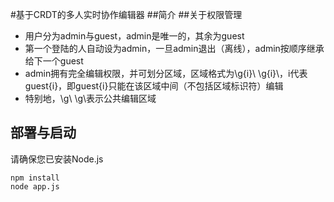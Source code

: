 #基于CRDT的多人实时协作编辑器
##简介
##关于权限管理
* 用户分为admin与guest，admin是唯一的，其余为guest
* 第一个登陆的人自动设为admin，一旦admin退出（离线），admin按顺序继承给下一个guest
* admin拥有完全编辑权限，并可划分区域，区域格式为\g{i}\ \g{i}\，i代表guest{i}，即guest{i}只能在该区域中间（不包括区域标识符）编辑
* 特别地，\g\ \g\表示公共编辑区域

## 部署与启动
请确保您已安装Node.js
```
npm install
node app.js
```
